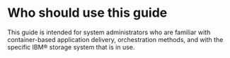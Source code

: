 # Who should use this guide

This guide is intended for system administrators who are familiar with container-based application delivery, orchestration methods, and with the specific IBM® storage system that is in use.


